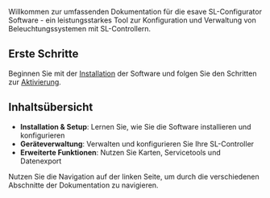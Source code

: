 Willkommen zur umfassenden Dokumentation für die esave SL-Configurator Software - ein leistungsstarkes Tool zur Konfiguration und Verwaltung von Beleuchtungssystemen mit SL-Controllern.

## Erste Schritte

Beginnen Sie mit der [Installation](./2-installation/) der Software und folgen Sie den Schritten zur [Aktivierung](./3-aktivierung/).

## Inhaltsübersicht

- **Installation & Setup**: Lernen Sie, wie Sie die Software installieren und konfigurieren
- **Geräteverwaltung**: Verwalten und konfigurieren Sie Ihre SL-Controller
- **Erweiterte Funktionen**: Nutzen Sie Karten, Servicetools und Datenexport

Nutzen Sie die Navigation auf der linken Seite, um durch die verschiedenen Abschnitte der Dokumentation zu navigieren.